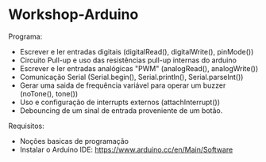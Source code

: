 # Workshop-Arduino

Programa:
- Escrever e ler entradas digitais (digitalRead(), digitalWrite(), pinMode())
- Circuito Pull-up e uso das resistências pull-up internas do arduino
- Escrever e ler entradas analógicas "PWM" (analogRead(), analogWrite())
- Comunicação Serial (Serial.begin(), Serial.println(), Serial.parseInt())
- Gerar uma saida de frequência variável para operar um buzzer (noTone(), tone())
- Uso e configuração de interrupts externos (attachInterrupt())
- Debouncing de um sinal de entrada proveniente de um botão.

Requisitos:
- Noções basicas de programação
- Instalar o Arduino IDE: https://www.arduino.cc/en/Main/Software
